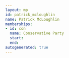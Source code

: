 ```yaml
---
layout: mp
id: patrick_mcloughlin
name: Patrick McLoughlin
memberships:
- id: con
  name: Conservative Party
  start: 
  end: 
autogenerated: true
---
```

